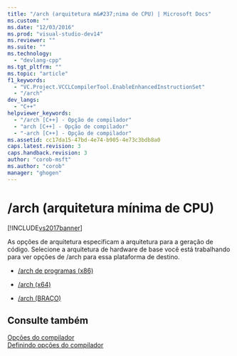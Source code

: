 ```yaml
---
title: "/arch (arquitetura m&#237;nima de CPU) | Microsoft Docs"
ms.custom: ""
ms.date: "12/03/2016"
ms.prod: "visual-studio-dev14"
ms.reviewer: ""
ms.suite: ""
ms.technology: 
  - "devlang-cpp"
ms.tgt_pltfrm: ""
ms.topic: "article"
f1_keywords: 
  - "VC.Project.VCCLCompilerTool.EnableEnhancedInstructionSet"
  - "/arch"
dev_langs: 
  - "C++"
helpviewer_keywords: 
  - "/arch [C++] - Opção de compilador"
  - "arch [C++] - Opção de compilador"
  - "-arch [C++] - Opção de compilador"
ms.assetid: cc17da15-47bd-4e74-b905-4e73c3bdb8a0
caps.latest.revision: 3
caps.handback.revision: 3
author: "corob-msft"
ms.author: "corob"
manager: "ghogen"
---
```

# /arch (arquitetura m&#237;nima de CPU)
[!INCLUDE[vs2017banner](../../assembler/inline/includes/vs2017banner.md)]

As opções de arquitetura especificam a arquitetura para a geração de código.  Selecione a arquitetura de hardware de base você está trabalhando para ver opções de \/arch para essa plataforma de destino.  
  
-   [\/arch de programas \(x86\)](../../build/reference/arch-x86.md)  
  
-   [\/arch \(x64\)](../../build/reference/arch-x64.md)  
  
-   [\/arch \(BRAÇO\)](../../build/reference/arch-arm.md)  
  
## Consulte também  
 [Opções do compilador](../../build/reference/compiler-options.md)   
 [Definindo opções do compilador](../Topic/Setting%20Compiler%20Options.md)